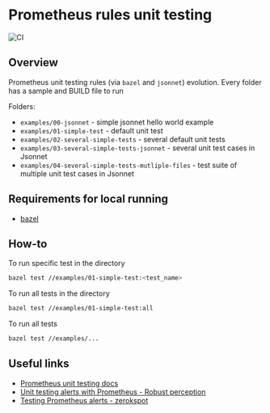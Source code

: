 # Prometheus rules unit testing

![CI](https://github.com/s-buhar0v/prometheus-unittests/workflows/CI/badge.svg)

## Overview

Prometheus unit testing rules (via `bazel` and `jsonnet`) evolution. Every folder has a sample and BUILD file to run

Folders:

- `examples/00-jsonnet` - simple jsonnet hello world example
- `examples/01-simple-test` - default unit test
- `examples/02-several-simple-tests` - several default unit tests
- `examples/03-several-simple-tests-jsonnet` - several unit test cases in Jsonnet
- `examples/04-several-simple-tests-mutliple-files` - test suite of multiple unit test cases in Jsonnet

## Requirements for local running

- [bazel](https://bazel.build/)

## How-to

To run specific test in the directory

```bash
bazel test //examples/01-simple-test:<test_name>
```

To run all tests in the directory

```bash
bazel test //examples/01-simple-test:all
```

To run all tests

```bash
bazel test //examples/...
```

## Useful links

- [Prometheus unit testing docs](https://prometheus.io/docs/prometheus/latest/configuration/unit_testing_rules/)
- [Unit testing alerts with Prometheus - Robust perception](https://www.robustperception.io/unit-testing-alerts-with-prometheus)
- [Testing Prometheus alerts - zerokspot](https://zerokspot.com/weblog/2019/11/25/testing-prometheus-alerts/)
